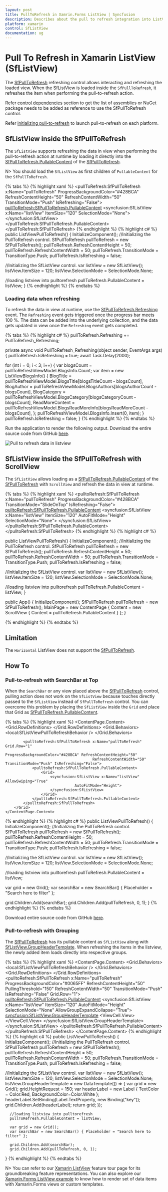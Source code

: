 ```yaml
---
layout: post
title: PullToRefresh in Xamrin.Forms ListView | Syncfusion
description: Describes about the pull to refresh integration into ListView with ScrollView, SearchBar and Grouping in Xamarin.Forms SfListView.
platform: xamarin
control: SfListView
documentation: ug
---
```


# Pull To Refresh in Xamarin ListView (SfListView)

The [SfPullToRefresh](https://help.syncfusion.com/cr/xamarin/Syncfusion.SfPullToRefresh.XForms.SfPullToRefresh.html) refreshing control allows interacting and refreshing the loaded view. When the SfListView is loaded inside the `SfPullToRefresh`, it refreshes the item when performing the pull-to-refresh action.

Refer [control dependencies](https://help.syncfusion.com/xamarin/introduction/control-dependencies#sfpulltorefresh) section to get the list of assemblies or NuGet package needs to be added as reference to use the SfPullToRefresh control.

Refer [initializing pull-to-refresh](https://help.syncfusion.com/xamarin/sfpulltorefresh/getting-started#launching-the-sfpulltorefresh-on-each-platform) to launch pull-to-refresh on each platform.

## SfListView inside the SfPullToRefresh 

The `SfListView` supports refreshing the data in view when performing the pull-to-refresh action at runtime by loading it directly into the [SfPullToRefresh.PullableContent](https://help.syncfusion.com/cr/xamarin/Syncfusion.SfPullToRefresh.XForms.SfPullToRefresh.html#Syncfusion_SfPullToRefresh_XForms_SfPullToRefresh_PullableContent) of the [SfPullToRefresh](https://help.syncfusion.com/cr/xamarin/Syncfusion.SfPullToRefresh.XForms.SfPullToRefresh.html).

N> You should load the `SfListView` as first children of `PullableContent` for the `SfPullToRefresh`.

{% tabs %}
{% highlight xaml %}
<ContentPage xmlns:pulltoRefresh="clr-namespace:Syncfusion.SfPullToRefresh.XForms;assembly=Syncfusion.SfPullToRefresh.XForms"
             xmlns:syncfusion="clr-namespace:Syncfusion.ListView.XForms;assembly=Syncfusion.SfListView.XForms" >
 <pullToRefresh:SfPullToRefresh x:Name="pullToRefresh"
                               ProgressBackgroundColor="#428BCA" RefreshContentHeight="50" 
                               RefreshContentWidth="50" TransitionMode="Push" IsRefreshing="False">
  <pullToRefresh:SfPullToRefresh.PullableContent>
    <syncfusion:SfListView x:Name="listView" ItemSize="120"
                           SelectionMode="None">
    </syncfusion:SfListView>
  </pullToRefresh:SfPullToRefresh.PullableContent>
 </pullToRefresh:SfPullToRefresh>
</ContentPage>
{% endhighlight %}
{% highlight c# %}
public ListViewPullToRefresh()
{
   InitializeComponent();
   //Initializing the PullToRefresh control.
   SfPullToRefresh pullToRefresh = new SfPullToRefresh();
   pullToRefresh.RefreshContentHeight = 50;
   pullToRefresh.RefreshContentWidth = 50;
   pullToRefresh.TransitionMode = TransitionType.Push;
   pullToRefresh.IsRefreshing = false;
   
   //Initializing the SfListView control.
   var listView = new SfListView();
   listView.ItemSize = 120;
   listView.SelectionMode = SelectionMode.None;
   
   //loading listview into pulltorefresh
   pullToRefresh.PullableContent = listView;
}
{% endhighlight %}
{% endtabs %}

### Loading data when refreshing

To refresh the data in view at runtime, use the [SfPullToRefresh.Refreshing](https://help.syncfusion.com/cr/xamarin/Syncfusion.SfPullToRefresh.XForms.SfPullToRefresh.html#Syncfusion_SfPullToRefresh_XForms_SfPullToRefresh_Refreshing) event. The `Refreshing` event gets triggered once the progress bar meets 100 %. The data can be added into the underlying collection, and the data gets updated in view once the `Refreshing` event gets completed.

{% tabs %}
{% highlight c# %}
pullToRefresh.Refreshing += PullToRefresh_Refreshing;

private async void PullToRefresh_Refreshing(object sender, EventArgs args)
{
   pullToRefresh.IsRefreshing = true;
   await Task.Delay(2000);
 
   for (int i = 0; i < 3; i++)
   {
      var blogsCount = pullToRefreshViewModel.BlogsInfo.Count;
      var item = new ListViewBlogsInfo()
      {
         BlogTitle = pullToRefreshViewModel.BlogsTitle[blogsTitleCount - blogsCount],
         BlogAuthor = pullToRefreshViewModel.BlogsAuthors[blogsAuthorCount - blogsCount],
         BlogCategory = pullToRefreshViewModel.BlogsCategory[blogsCategoryCount - blogsCount],
         ReadMoreContent = pullToRefreshViewModel.BlogsReadMoreInfo[blogsReadMoreCount - blogsCount],
      };
      pullToRefreshViewModel.BlogsInfo.Insert(0, item);
   }
   pullToRefresh.IsRefreshing = false;
}
{% endhighlight %}
{% endtabs %}

Run the application to render the following output. 
Download the entire source code from GitHub [here](https://github.com/SyncfusionExamples/Load-xamarin.forms-listview-inside-pulltorefresh).

![Pull to refresh data in listview](SfListView_images/SfListView-PullToRefresh.png)

## SfListView inside the SfPullToRefresh with ScrollView 

The `SfListView` allows loading as a [SfPullToRefresh.PullableContent](https://help.syncfusion.com/cr/xamarin/Syncfusion.SfPullToRefresh.XForms.SfPullToRefresh.html#Syncfusion_SfPullToRefresh_XForms_SfPullToRefresh_PullableContent) of the [SfPullToRefresh](https://help.syncfusion.com/cr/xamarin/Syncfusion.SfPullToRefresh.XForms.SfPullToRefresh.html) with `ScrollView` and refresh the data in view at runtime.

{% tabs %}
{% highlight xaml %}
<ContentPage xmlns:pulltoRefresh="clr-namespace:Syncfusion.SfPullToRefresh.XForms;assembly=Syncfusion.SfPullToRefresh.XForms"
             xmlns:syncfusion="clr-namespace:Syncfusion.ListView.XForms;assembly=Syncfusion.SfListView.XForms" >
 <ScrollView>
   <pulltoRefresh:SfPullToRefresh x:Name="pullToRefresh" 
                               ProgressBackgroundColor="#428BCA" 
                               TransitionMode="SlideOnTop" 
                               IsRefreshing="False">
     <pulltoRefresh:SfPullToRefresh.PullableContent>
            <syncfusion:SfListView x:Name="listView" 
                                   ItemSize="120" 
                                   AutoFitMode="Height" 
                                   SelectionMode="None">
            </syncfusion:SfListView>
    </pulltoRefresh:SfPullToRefresh.PullableContent>
  </pulltoRefresh:SfPullToRefresh>
 </ScrollView>
</ContentPage>
{% endhighlight %}
{% highlight c# %}

public ListViewPullToRefresh()
{
  InitializeComponent();
  //Initializing the PullToRefresh control.
  SfPullToRefresh pullToRefresh = new SfPullToRefresh();
  pullToRefresh.RefreshContentHeight = 50;
  pullToRefresh.RefreshContentWidth = 50;
  pullToRefresh.TransitionMode = TransitionType.Push;
  pullToRefresh.IsRefreshing = false;

  //Initializing the SfListView control.
  var listView = new SfListView();
  listView.ItemSize = 120;
  listView.SelectionMode = SelectionMode.None;

  //loading listview into pulltorefresh
  pullToRefresh.PullableContent = listView;
}
		
public App()
{
  InitializeComponent();
  SfPullToRefresh pullToRefresh = new SfPullToRefresh();
  MainPage = new ContentPage { Content = new ScrollView { Content = pullToRefresh.PullableContent } };
}
		
{% endhighlight %}
{% endtabs %}

## Limitation

The `Horizontal` ListView does not support the [SfPullToRefresh](https://help.syncfusion.com/cr/xamarin/Syncfusion.SfPullToRefresh.XForms.SfPullToRefresh.html).

## How To

### Pull-to-refresh with SearchBar at Top

When the `SearchBar` or any view placed above the [SfPullToRefresh](https://help.syncfusion.com/cr/xamarin/Syncfusion.SfPullToRefresh.XForms.SfPullToRefresh.html) control, pulling action does not work on the `SfListView` because touches directly passed to the `SfListView` instead of `SfPullToRefresh` control. You can overcome this problem by placing the `SfListView` inside the `Grid` and place that Grid as [SfPullToRefresh.PullableContent](https://help.syncfusion.com/cr/xamarin/Syncfusion.SfPullToRefresh.XForms.SfPullToRefresh.html#Syncfusion_SfPullToRefresh_XForms_SfPullToRefresh_PullableContent).

{% tabs %}
{% highlight xaml %}
<ContentPage xmlns:pulltoRefresh="clr-namespace:Syncfusion.SfPullToRefresh.XForms;assembly=Syncfusion.SfPullToRefresh.XForms"
             xmlns:syncfusion="clr-namespace:Syncfusion.ListView.XForms;assembly=Syncfusion.SfListView.XForms" >
  <ContentPage.Content>
        <Grid RowSpacing="0" ColumnSpacing="0" Padding="0" Margin="0">
            <Grid.RowDefinitions>
                <RowDefinition Height="50" />
                <RowDefinition Height="*" />
            </Grid.RowDefinitions>
            <Grid.Behaviors>
                <local:SfListViewPullToRefreshBehavior />
            </Grid.Behaviors>
            <SearchBar x:Name="filterText" Placeholder="Search" FontSize="14" />
  
            <pulltoRefresh:SfPullToRefresh x:Name="pullToRefresh" Grid.Row="1"
                                           ProgressBackgroundColor="#428BCA" RefreshContentHeight="50" 
                                           RefreshContentWidth="50" TransitionMode="Push" IsRefreshing="False">
                <pulltoRefresh:SfPullToRefresh.PullableContent>
                    <Grid>
                        <syncfusion:SfListView x:Name="listView" AllowSwiping="True"
                                   AutoFitMode="Height">
                        </syncfusion:SfListView>
                    </Grid>
                </pulltoRefresh:SfPullToRefresh.PullableContent>
            </pulltoRefresh:SfPullToRefresh>
        </Grid>
    </ContentPage.Content>
</ContentPage>
{% endhighlight %}
{% highlight c# %}
public ListViewPullToRefresh()
{
   InitializeComponent();
   //Initializing the PullToRefresh control.
   SfPullToRefresh pullToRefresh = new SfPullToRefresh();
   pullToRefresh.RefreshContentHeight = 50;
   pullToRefresh.RefreshContentWidth = 50;
   pullToRefresh.TransitionMode = TransitionType.Push;
   pullToRefresh.IsRefreshing = false;
   
   //Initializing the SfListView control.
   var listView = new SfListView();
   listView.ItemSize = 120;
   listView.SelectionMode = SelectionMode.None;
   
   //loading listview into pulltorefresh
   pullToRefresh.PullableContent = listView;

   var grid = new Grid();
   var searchBar = new SearchBar() { Placeholder = "Search here to filter" };

   grid.Children.Add(searchBar);
   grid.Children.Add(pullToRefresh, 0, 1);
}
{% endhighlight %}
{% endtabs %}

Download entire source code from GitHub [here](https://github.com/SyncfusionExamples/Load-pulltorefresh-with-searchbar-at-the-top-in-xamarin.forms-listview-).

### Pull-to-refresh with Grouping

The [SfPullToRefresh](https://help.syncfusion.com/cr/xamarin/Syncfusion.SfPullToRefresh.XForms.SfPullToRefresh.html) has its pullable content as `SfListView` along with [SfListView.GroupHeaderTemplate](https://help.syncfusion.com/cr/xamarin/Syncfusion.ListView.XForms.SfListView.html#Syncfusion_ListView_XForms_SfListView_GroupHeaderTemplate). When refreshing the items in the listview, the newly added item loads directly into respective groups.

{% tabs %}
{% highlight xaml %}
<ContentPage xmlns:pulltoRefresh="clr-namespace:Syncfusion.SfPullToRefresh.XForms;assembly=Syncfusion.SfPullToRefresh.XForms"
             xmlns:syncfusion="clr-namespace:Syncfusion.ListView.XForms;assembly=Syncfusion.SfListView.XForms" >
 <ContentPage.Content>
    <Grid RowSpacing="0" ColumnSpacing="0" Padding="0" Margin="0">
       <Grid.Behaviors>
          <local:SfListViewPullToRefreshBehavior />
       </Grid.Behaviors>
       <Grid.RowDefinitions>
          <RowDefinition Height="60"/>
          <RowDefinition Height="*"/>
       </Grid.RowDefinitions>
       <SearchBar x:Name="filterText" Placeholder="Search" FontSize="14" />
       <pulltoRefresh:SfPullToRefresh x:Name="pullToRefresh"
                                      ProgressBackgroundColor="#0065FF"
                                      RefreshContentHeight="50"
                                      PullingThreshold="150"
                                      RefreshContentWidth="50"
                                      TransitionMode="Push"
                                      IsRefreshing="False"
                                      Grid.Row="1">
           <pulltoRefresh:SfPullToRefresh.PullableContent>
             <syncfusion:SfListView x:Name="listView" ItemSize="120"
                                   AutoFitMode="Height" SelectionMode="None" AllowGroupExpandCollapse="True">
                        <syncfusion:SfListView.GroupHeaderTemplate>
                            <DataTemplate>
                                <ViewCell>
                                    <ViewCell.View>
                                        <Grid HeightRequest="150">
                                        <Label Text="{Binding Key}" TextColor="Red" BackgroundColor="#d3d3d3"/>
                                        </Grid>
                                    </ViewCell.View>
                                </ViewCell>
                            </DataTemplate>
                        </syncfusion:SfListView.GroupHeaderTemplate>
             </syncfusion:SfListView>
           </pulltoRefresh:SfPullToRefresh.PullableContent>
       </pulltoRefresh:SfPullToRefresh>
    </Grid>
  </ContentPage.Content>
</ContentPage>
{% endhighlight %}
{% highlight c# %}
public ListViewPullToRefresh()
{
   InitializeComponent();
   //Initializing the PullToRefresh control.
   SfPullToRefresh pullToRefresh = new SfPullToRefresh();
   pullToRefresh.RefreshContentHeight = 50;
   pullToRefresh.RefreshContentWidth = 50;
   pullToRefresh.TransitionMode = TransitionType.Push;
   pullToRefresh.IsRefreshing = false;

   //Initializing the SfListView control.
   var listView = new SfListView();
   listView.ItemSize = 120;
   listView.SelectionMode = SelectionMode.None;
   listView.GroupHeaderTemplate = new DataTemplate(() => 
   {
      var grid = new Grid();
      grid.HeightRequest = 150;
      var headerLabel = new Label
      {
      TextColor = Color.Red,
      BackgroundColor=Color.White
      };
      headerLabel.SetBinding(Label.TextProperty, new Binding("key"));
      grid.Children.Add(headerLabel);
      return grid;
   });

      //loading listview into pulltorefresh
      pullToRefresh.PullableContent = listView;

      var grid = new Grid();
      var searchBar = new SearchBar() { Placeholder = "Search here to filter" };

      grid.Children.Add(searchBar);
      grid.Children.Add(pullToRefresh, 0, 1);
}
{% endhighlight %}
{% endtabs %}

N> You can refer to our [Xamarin ListView](https://www.syncfusion.com/xamarin-ui-controls/xamarin-listview) feature tour page for its groundbreaking feature representations. You can also explore our [Xamarin.Forms ListView example](https://github.com/SyncfusionExamples/ListView-GettingStarted-in-Xamarin-Forms) to know how to render set of data items with Xamarin.Forms views or custom templates.